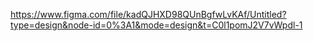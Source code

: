 https://www.figma.com/file/kadQJHXD98QUnBgfwLvKAf/Untitled?type=design&node-id=0%3A1&mode=design&t=C0l1pomJ2V7vWpdl-1
